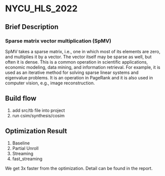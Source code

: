 # NYCU_HLS_2022

## Brief Description

### Sparse matrix vector multiplication (SpMV) 

SpMV takes a sparse matrix, i.e., one in which most of its elements are zero, and multiplies it by a vector. The vector itself may be sparse as well, but often it is dense. This is a common operation in scientific applications, economic modeling, data mining, and information retrieval. For example, it is used as an iterative method for solving sparse linear systems and eigenvalue problems. It is an operation in PageRank and it is also used in computer vision, e.g., image reconstruction.

## Build flow
1. add src/tb file into project
2. run csim/synthesis/cosim

## Optimization Result
1. Baseline 
2. Partial Unroll 
3. Streaming
4. fast_streaming

We get 3x faster from the optimization. Detail can be found in the report.

